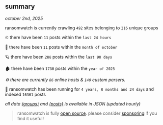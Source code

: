 
## summary
_october 2nd, 2025_

ransomwatch is currently crawling `492` sites belonging to `216` unique groups

⏲ there have been `11` posts within the `last 24 hours`

🦈 there have been `11` posts within the `month of october`

🪐 there have been `288` posts within the `last 90 days`

🏚 there have been `1730` posts within the `year of 2025`

_⚙️ there are currently `86` online hosts & `140` custom parsers._

🦕 ransomwatch has been running for `4 years, 0 months and 24 days` and indexed `16361` posts

_all data  [(groups)](http://ransomwhat.telemetry.ltd/groups) and [(posts)](http://ransomwhat.telemetry.ltd/posts) is available in JSON (updated hourly)_

> ransomwatch is fully [open source](https://github.com/joshhighet/ransomwatch#ransomwatch--). please consider [sponsoring](https://github.com/sponsors/joshhighet) if you find it useful!
